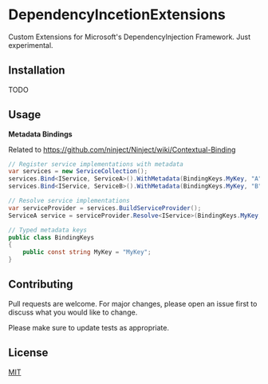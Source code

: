 # DependencyIncetionExtensions

Custom Extensions for Microsoft's DependencyInjection Framework. Just experimental.

## Installation

TODO

## Usage

**Metadata Bindings**

Related to https://github.com/ninject/Ninject/wiki/Contextual-Binding

```csharp
// Register service implementations with metadata
var services = new ServiceCollection();
services.Bind<IService, ServiceA>().WithMetadata(BindingKeys.MyKey, "A");
services.Bind<IService, ServiceB>().WithMetadata(BindingKeys.MyKey, "B");

// Resolve service implementations
var serviceProvider = services.BuildServiceProvider();
ServiceA service = serviceProvider.Resolve<IService>(BindingKeys.MyKey, "A");

// Typed metadata keys
public class BindingKeys
{
    public const string MyKey = "MyKey";
}
```

## Contributing

Pull requests are welcome. For major changes, please open an issue first to discuss what you would like to change.

Please make sure to update tests as appropriate.

## License

[MIT](https://choosealicense.com/licenses/mit/)